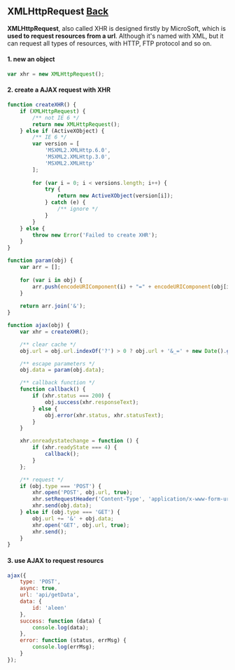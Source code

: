 ## XMLHttpRequest [Back](./../web_api.md)

**XMLHttpRequest**, also called XHR is designed firstly by MicroSoft, which is **used to request resources from a url**. Although it's named with XML, but it can request all types of resources, with HTTP, FTP protocol and so on.

#### 1. new an object

```js
var xhr = new XMLHttpRequest();
```

#### 2. create a AJAX request with XHR

```js
function createXHR() {
    if (XMLHttpRequest) {
        /** not IE 6 */
        return new XMLHttpRequest();
    } else if (ActiveXObject) {
        /** IE 6 */
        var version = [
            'MSXML2.XMLHttp.6.0',
            'MSXML2.XMLHttp.3.0',
            'MSXML2.XMLHttp'
        ];
        
        for (var i = 0; i < versions.length; i++) {
            try {
                return new ActiveXObject(version[i]);
            } catch (e) {
                /** ignore */
            }
        }
    } else {
        throw new Error('Failed to create XHR');
    }
}

function param(obj) {
    var arr = [];
    
    for (var i in obj) {
        arr.push(encodeURIComponent(i) + "=" + encodeURIComponent(obj[i]));
    }
    
    return arr.join('&');
}

function ajax(obj) {
    var xhr = createXHR();

    /** clear cache */
    obj.url = obj.url.indexOf('?') > 0 ? obj.url + '&_=' + new Date().getTime() : obj.url + '?_=' + new Date().getTime();

    /** escape parameters */
    obj.data = param(obj.data);

    /** callback function */
    function callback() {
        if (xhr.status === 200) {
            obj.success(xhr.responseText);
        } else {
            obj.error(xhr.status, xhr.statusText);
        }
    }

    xhr.onreadystatechange = function () {
        if (xhr.readyState === 4) {
            callback();
        }
    };

    /** request */
    if (obj.type === 'POST') {
        xhr.open('POST', obj.url, true);
        xhr.setRequestHeader('Content-Type', 'application/x-www-form-urlencoded');
        xhr.send(obj.data);
    } else if (obj.type === 'GET') {
        obj.url += '&' + obj.data;
        xhr.open('GET', obj.url, true);
        xhr.send();
    }
}
```

#### 3. use AJAX to request resourcs

```js
ajax({
    type: 'POST',
    async: true,
    url: 'api/getData',
    data: {
        id: 'aleen'
    },
    success: function (data) {
        console.log(data);
    },
    error: function (status, errMsg) {
        console.log(errMsg);
    }
});
```
